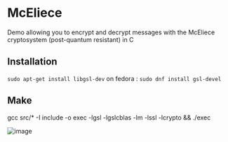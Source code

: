 # McEliece

Demo allowing you to encrypt and decrypt messages with the McEliece cryptosystem (post-quantum resistant) in C


 ## Installation
```sudo apt-get install libgsl-dev```
on fedora :
```sudo dnf install gsl-devel```

## Make
gcc src/* -I include -o exec -lgsl -lgslcblas -lm -lssl -lcrypto && ./exec

![image](https://github.com/baptistereb/McEliece/assets/29438984/27ef592f-8afe-43a0-84ae-56b633430263)
